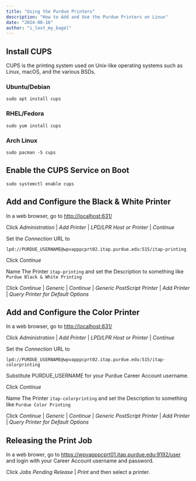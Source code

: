 ```yaml
---
title: "Using the Purdue Printers"
description: "How to Add and Use the Purdue Printers on Linux"
date: "2024-08-16"
author: "i_lost_my_bagel"
---
```



## Install CUPS

CUPS is the printing system used on Unix-like operating systems such as Linux, macOS, and the various BSDs.

### Ubuntu/Debian

```
sudo apt install cups
```

### RHEL/Fedora

```
sudo yum install cups
```

### Arch Linux

```
sudo pacman -S cups
```

## Enable the CUPS Service on Boot

```
sudo systemctl enable cups
```

## Add and Configure the Black & White Printer

In a web browser, go to [http://localhost:631/](http://localhost:631/)

Click _Administration_ | _Add Printer_ | _LPD/LPR Host or Printer_ | _Continue_

Set the _Connection_ URL to

```
lpd://PURDUE_USERNAME@wpvapppcprt02.itap.purdue.edu:515/itap-printing
```

Click _Continue_

Name The Printer `itap-printing` and set the Description to something like `Purdue Black & White Printing`

Click _Continue_ | _Generic_ | _Continue_ | _Generic PostScript Printer_ | _Add Printer_ | _Query Printer for Default Options_

## Add and Configure the Color Printer

In a web browser, go to [http://localhost:631/](http://localhost:631/)

Click _Administration_ | _Add Printer_ | _LPD/LPR Host or Printer_ | _Continue_

Set the _Connection_ URL to

```
lpd://PURDUE_USERNAME@wpvapppcprt02.itap.purdue.edu:515/itap-colorprinting
```

Substitute PURDUE_USERNAME for your Purdue Career Account username.

Click _Continue_

Name The Printer `itap-colorprinting` and set the Description to something like `Purdue Color Printing`

Click _Continue_ | _Generic_ | _Continue_ | _Generic PostScript Printer_ | _Add Printer_ | _Query Printer for Default Options_


## Releasing the Print Job

In a web brower, go to https://wpvapppcprt01.itap.purdue.edu:9192/user and login with your Career Account username and password.

Click _Jobs Pending Release_ | _Print_ and then select a printer.
